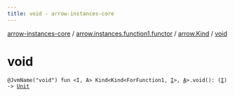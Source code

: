 ```yaml
---
title: void - arrow-instances-core
---
```


[arrow-instances-core](../../index.html) / [arrow.instances.function1.functor](../index.html) / [arrow.Kind](index.html) / [void](./void.html)

# void

`@JvmName("void") fun <I, A> Kind<Kind<ForFunction1, `[`I`](void.html#I)`>, `[`A`](void.html#A)`>.void(): (`[`I`](void.html#I)`) -> `[`Unit`](https://kotlinlang.org/api/latest/jvm/stdlib/kotlin/-unit/index.html)